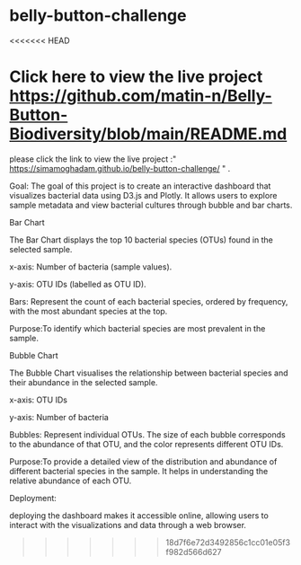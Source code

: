 # belly-button-challenge

<<<<<<< HEAD

Click here to view the live project https://github.com/matin-n/Belly-Button-Biodiversity/blob/main/README.md
=======
please click the link to view the live project :" https://simamoghadam.github.io/belly-button-challenge/ " .

Goal:
The goal of this project is to create an interactive dashboard that visualizes bacterial data using D3.js and Plotly. It allows users to explore sample metadata and view bacterial cultures through bubble and bar charts.


Bar Chart

The Bar Chart displays the top 10 bacterial species (OTUs) found in the selected sample.

x-axis: Number of bacteria (sample values).

y-axis: OTU IDs (labelled as OTU ID).

Bars: Represent the count of each bacterial species, ordered by frequency, with the most abundant species at the top.

Purpose:To identify which bacterial species are most prevalent in the sample.



Bubble Chart

The Bubble Chart visualises the relationship between bacterial species and their abundance in the selected sample.

x-axis: OTU IDs 

y-axis: Number of bacteria

Bubbles: Represent individual OTUs. The size of each bubble corresponds to the abundance of that OTU, and the color represents different OTU IDs.

Purpose:To provide a detailed view of the distribution and abundance of different bacterial species in the sample. It helps in understanding the relative abundance of each OTU.



Deployment:

deploying the dashboard makes it accessible online, allowing users to interact with the visualizations and data through a web browser.
>>>>>>> 18d7f6e72d3492856c1cc01e05f3f982d566d627
